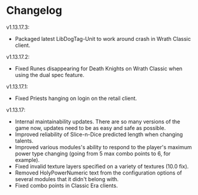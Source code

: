 # Changelog

v1.13.17.3:

- Packaged latest LibDogTag-Unit to work around crash in Wrath Classic client.

v1.13.17.2:

- Fixed Runes disappearing for Death Knights on Wrath Classic when using the dual spec feature.

v1.13.17.1:

- Fixed Priests hanging on login on the retail client.

v1.13.17:

- Internal maintainability updates. There are so many versions of the game now, updates need to be as easy and safe as possible.
- Improved reliability of Slice-n-Dice predicted length when changing talents.
- Improved various modules's ability to respond to the player's maximum power type changing (going from 5 max combo points to 6, for example).
- Fixed invalid texture layers specified on a variety of textures (10.0 fix).
- Removed HolyPowerNumeric text from the configuration options of several modules that it didn't belong with.
- Fixed combo points in Classic Era clients.
